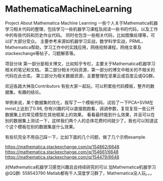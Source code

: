 # MathematicaMachineLearning


Project About Mathematica Machine Learning
一些个人关于Mathematica机器学习相关代码的整理，包括学习一些机器学习课程及阅读一些书的代码，以及工作中的有些代码和历史作业代码。
同时也包含一些相关代码，比如图像处理等，可以扩大部分受众。
主要参考来源如机器学习实战，数学科学实战，PRML，Mathematica帮助，学习工作中的实践应用，网络视频课程，网络文章及stackexchange等帖子，习题解答等。

项目分块
第一部分是相关博文，比如知乎专栏，主要关于Mathematica机器学习相关的笔记和文档。
第二部分相关代码资源，第一部分的博文中相关的不相关的代码在此仓库。
第三部分为相关数据资源，主要整理在坚果云或百度云或QQ群。

欢迎各路大神及Contributors
有些大家一起玩，可以积累些代码模板，整齐的数据集，有趣的结论。

举例来说，某个数据集的优化，我写了一个模板代码，试验了一下PCA+SVM在mnist上达到了0.98, 你有兴趣的可以直接跑跑看，调调参数，复现复现一些公开数据集上的常见模型在其他框架上的效果。
看看最终能到什么效果，并且可以在别的数据集上测试一下，这样我们两个人的总体花费时间就少了，我也可以知道这个这个模板在别的数据集是什么效果。


有些坑完全不用自己踩一下，比如下面的几个问题，做了几个示例example.

https://mathematica.stackexchange.com/q/154862/6648
https://mathematica.stackexchange.com/q/154661/6648
https://mathematica.stackexchange.com/q/154479/6648

对Mathematica机器学习感觉兴趣且会持续研究的可以
加Mathematica机器学习@QQ群: 558543790
Matlab都有千人深度学习群了，Mathematica没人玩。。。




